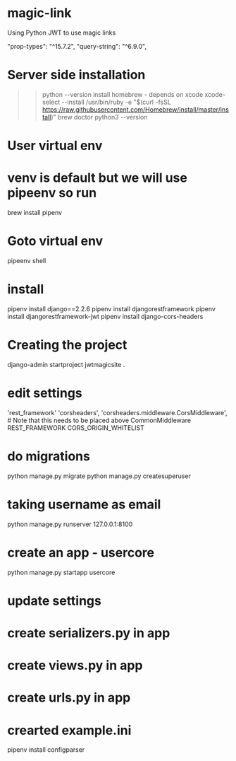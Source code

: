 # magic-link
Using Python JWT to use magic links



"prop-types": "^15.7.2",
"query-string": "^6.9.0",

>>>
# Server side installation 
>>  python --version
>> install homebrew - depends on xcode
>> xcode-select --install
>> /usr/bin/ruby -e "$(curl -fsSL https://raw.githubusercontent.com/Homebrew/install/master/install)"
>> brew doctor
>> python3 --version

# User virtual env 
# venv is  default but we will use pipeenv so run
brew install pipenv

# Goto virtual env
pipeenv shell 
# install 
pipenv install django==2.2.6
pipenv install djangorestframework
pipenv install djangorestframework-jwt
pipenv install django-cors-headers

# Creating the project 
django-admin startproject jwtmagicsite .
# edit settings 
'rest_framework'
'corsheaders',
 'corsheaders.middleware.CorsMiddleware', # Note that this needs to be placed above CommonMiddleware  
REST_FRAMEWORK
CORS_ORIGIN_WHITELIST

# do migrations
python manage.py migrate
python manage.py createsuperuser
# taking username as email
python manage.py runserver 127.0.0.1:8100

# create an app - usercore
python manage.py startapp usercore
# update settings 

# create serializers.py in app
# create views.py  in app
# create urls.py  in app

# crearted example.ini

pipenv install configparser


